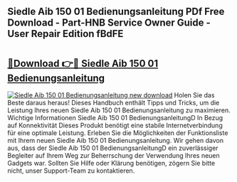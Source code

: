 ## Siedle Aib 150 01 Bedienungsanleitung PDf Free Download - Part-HNB Service Owner Guide - User Repair Edition fBdFE

# <h2><a href="http://df4dkt.blite.top/?on=Siedle+Aib+150+01+Bedienungsanleitung">🔗Download 👉🔴 Siedle Aib 150 01 Bedienungsanleitung</a></h2>

[![Siedle Aib 150 01 Bedienungsanleitung new download](https://i.imgur.com/lujVjoI.png)](http://df4dkt.blite.top/?on=Siedle+Aib+150+01+Bedienungsanleitung)
Holen Sie das Beste daraus heraus! Dieses Handbuch enthält Tipps und Tricks, um die Leistung Ihres neuen Siedle Aib 150 01 Bedienungsanleitung zu maximieren. Wichtige Informationen Siedle Aib 150 01 BedienungsanleitungD In Bezug auf Konnektivität Dieses Produkt benötigt eine stabile Internetverbindung für eine optimale Leistung. Erleben Sie die Möglichkeiten der Funktionsliste mit Ihrem neuen Siedle Aib 150 01 Bedienungsanleitung. Wir gehen davon aus, dass der Siedle Aib 150 01 BedienungsanleitungD ein zuverlässiger Begleiter auf Ihrem Weg zur Beherrschung der Verwendung Ihres neuen Gadgets war. Sollten Sie Hilfe oder Klärung benötigen, zögern Sie bitte nicht, unser Support-Team zu kontaktieren.
